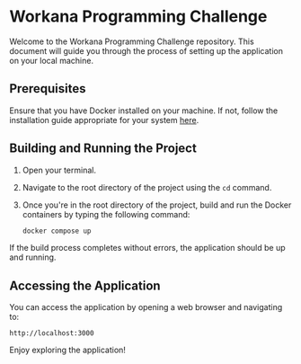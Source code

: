 # Workana Programming Challenge

Welcome to the Workana Programming Challenge repository. This document will guide you through the process of setting up the application on your local machine.

## Prerequisites
Ensure that you have Docker installed on your machine. If not, follow the installation guide appropriate for your system [here](https://docs.docker.com/get-docker/).

## Building and Running the Project

1. Open your terminal.
2. Navigate to the root directory of the project using the `cd` command.
3. Once you're in the root directory of the project, build and run the Docker containers by typing the following command:

    ```bash
    docker compose up
    ```

If the build process completes without errors, the application should be up and running.

## Accessing the Application

You can access the application by opening a web browser and navigating to:

    http://localhost:3000

Enjoy exploring the application!